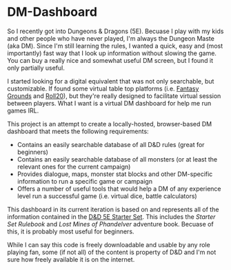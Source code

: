 # DM-Dashboard
So I recently got into Dungeons & Dragons (5E). Becuase I play with my kids and other people who have never played, I'm always the Dungeon Maste (aka DM). Since I'm still learning the rules, I wanted a quick, easy and (most importantly) fast way that I look up information without slowing the game. You can buy a really nice and somewhat useful DM screen, but I found it only partially useful. 

I started looking for a digital equivalent that was not only searchable, but customizable. If found some virtual table top platforms (i.e. [Fantasy Grounds](https://www.fantasygrounds.com/home/home.php) and [Roll20](https://roll20.net)), but they're really designed to facilitate virtual session between players. What I want is a virtual DM dashboard for help me run games IRL. 

This project is an attempt to create a locally-hosted, browser-based DM dashboard that meets the following requirements: 
+ Contains an easily searchable database of all D&D rules (great for beginners) 
+ Contains an easily searchable database of all monsters (or at least the relevant ones for the current campaign)
+ Provides dialogue, maps, monster stat blocks and other DM-specific information to run a specific game or campaign
+ Offers a number of useful tools that would help a DM of any experience level run a successful game (i.e. virtual dice, battle calculators)

This dashboard in its current iteration is based on and represents all of the information contained in the [D&D 5E Starter Set](https://www.amazon.com/Dungeons-Dragons-Starter-Set-Roleplaying/dp/0786965592/ref=sr_1_1?ie=UTF8&qid=1482709105&sr=8-1&keywords=D%26D+starter+set). This includes the _Starter Set Rulebook_ and _Lost Mines of Phandelver_ adventure book. Becuase of this, it is probably most useful for beginners. 

While I can say this code is freely downloadable and usable by any role playing fan, some (if not all) of the content is property of D&D and I'm not sure how freely available it is on the internet. 
